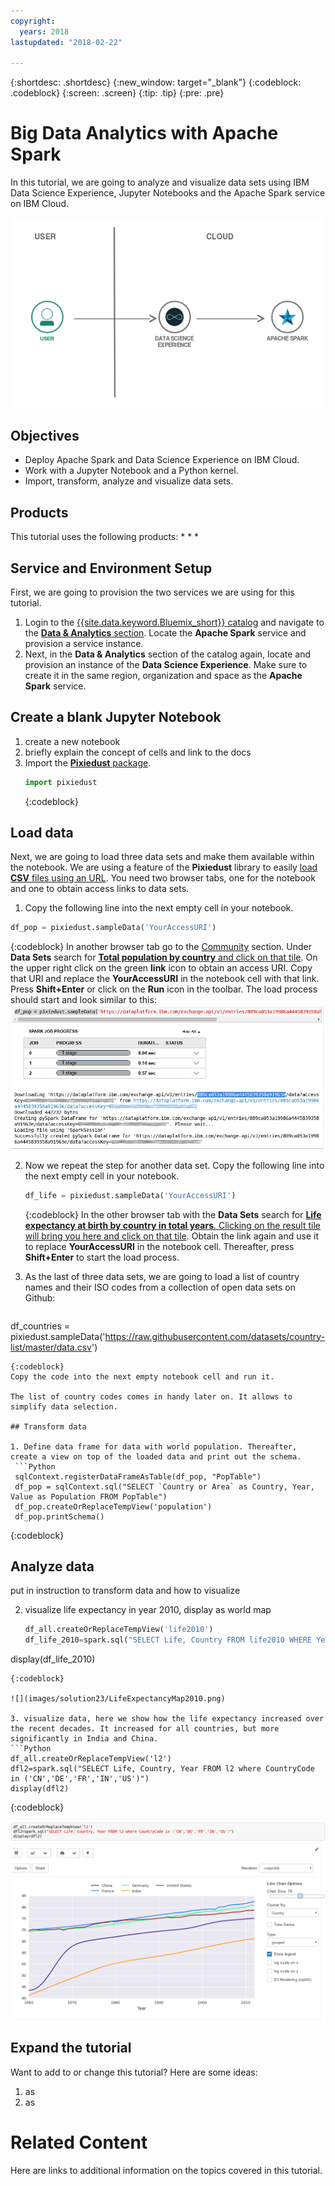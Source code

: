 ```yaml
---
copyright:
  years: 2018
lastupdated: "2018-02-22"

---
```


{:shortdesc: .shortdesc}
{:new_window: target="_blank"}
{:codeblock: .codeblock}
{:screen: .screen}
{:tip: .tip}
{:pre: .pre}

# Big Data Analytics with Apache Spark

In this tutorial, we are going to analyze and visualize data sets using IBM Data Science Experience, Jupyter Notebooks and the Apache Spark service on IBM Cloud.

![](images/solution23/Architecture.png)

## Objectives

* Deploy Apache Spark and Data Science Experience on IBM Cloud.
* Work with a Jupyter Notebook and a Python kernel.
* Import, transform, analyze and visualize data sets.

## Products

This tutorial uses the following products:
   *
   *
   *

## Service and Environment Setup
First, we are going to provision the two services we are using for this tutorial.
1. Login to the [{{site.data.keyword.Bluemix_short}} catalog](https://console.bluemix.net/catalog) and navigate to the [**Data & Analytics** section](https://console.bluemix.net/catalog/?category=data). Locate the **Apache Spark** service and provision a service instance.
2. Next, in the **Data & Analytics** section of the catalog again, locate and provision an instance of the **Data Science Experience**. Make sure to create it in the same region, organization and space as the **Apache Spark** service.


## Create a blank Jupyter Notebook

1. create a new notebook
2. briefly explain the concept of cells and link to the docs
3. Import the [**Pixiedust** package](https://ibm-watson-data-lab.github.io/pixiedust/use.html).
   ```Python
   import pixiedust
   ```
   {:codeblock}


## Load data
Next, we are going to load three data sets and make them available within the notebook. We are using a feature of the **Pixiedust** library to easily [load **CSV** files using an URL](https://ibm-watson-data-lab.github.io/pixiedust/loaddata.html). You need two browser tabs, one for the notebook and one to obtain access links to data sets.

1.  Copy the following line into the next empty cell in your notebook.
   ```Python
   df_pop = pixiedust.sampleData('YourAccessURI')
   ```
   {:codeblock}
In another browser tab go to the [Community](https://dataplatform.ibm.com/community?context=analytics) section. Under **Data Sets** search for [**Total population by country** and click on that tile](https://dataplatform.ibm.com/exchange/public/entry/view/889ca053a19986a4445839358a91963e). On the upper right click on the green **link** icon to obtain an access URI. Copy that URI and replace the **YourAccessURI** in the notebook cell with that link. Press **Shift+Enter** or click on the **Run** icon in the toolbar. The load process should start and look similar to this:   
   ![](images/solution23/LoadData.png)

2. Now we repeat the step for another data set. Copy the following line into the next empty cell in your notebook.
   ```Python
   df_life = pixiedust.sampleData('YourAccessURI')
   ```
   {:codeblock}
   In the other browser tab with the **Data Sets** search for [**Life expectancy at birth by country in total years**. Clicking on the result tile will bring you here and click on that tile](https://dataplatform.ibm.com/exchange/public/entry/view/f15be429051727172e0d0c226e2ce895). Obtain the link again and use it to replace **YourAccessURI** in the notebook cell. Thereafter, press **Shift+Enter** to start the load process.

3. As the last of three data sets, we are going to load a list of country names and their ISO codes from a collection of open data sets on Github:   
   ```Python
  df_countries = pixiedust.sampleData('https://raw.githubusercontent.com/datasets/country-list/master/data.csv')
  ```
  {:codeblock}
  Copy the code into the next empty notebook cell and run it.

The list of country codes comes in handy later on. It allows to simplify data selection.

## Transform data

1. Define data frame for data with world population. Thereafter, create a view on top of the loaded data and print out the schema.
   ```Python
   sqlContext.registerDataFrameAsTable(df_pop, "PopTable")
   df_pop = sqlContext.sql("SELECT `Country or Area` as Country, Year, Value as Population FROM PopTable")
   df_pop.createOrReplaceTempView('population')
   df_pop.printSchema()
   ```
   {:codeblock}


## Analyze data
put in instruction to transform data and how to visualize



2. visualize life expectancy in year 2010, display as world map
   ```Python
   df_all.createOrReplaceTempView('life2010')
   df_life_2010=spark.sql("SELECT Life, Country FROM life2010 WHERE Year=2010 AND Life is not NULL ")
display(df_life_2010)
   ```
   {:codeblock}

   ![](images/solution23/LifeExpectancyMap2010.png)

3. visualize data, here we show how the life expectancy increased over the recent decades. It increased for all countries, but more significantly in India and China.
   ```Python
   df_all.createOrReplaceTempView('l2')
   dfl2=spark.sql("SELECT Life, Country, Year FROM l2 where CountryCode in ('CN','DE','FR','IN','US')")
   display(dfl2)
   ```
   {:codeblock}

   ![](images/solution23/LifeExpectancy.png)

## Expand the tutorial
Want to add to or change this tutorial? Here are some ideas:
1. as
2. as

# Related Content
Here are links to additional information on the topics covered in this tutorial.
